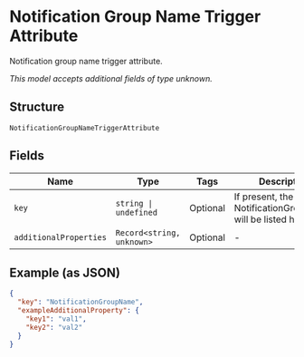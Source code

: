 
# Notification Group Name Trigger Attribute

Notification group name trigger attribute.

*This model accepts additional fields of type unknown.*

## Structure

`NotificationGroupNameTriggerAttribute`

## Fields

| Name | Type | Tags | Description |
|  --- | --- | --- | --- |
| `key` | `string \| undefined` | Optional | If present, the NotificationGroupName will be listed here. |
| `additionalProperties` | `Record<string, unknown>` | Optional | - |

## Example (as JSON)

```json
{
  "key": "NotificationGroupName",
  "exampleAdditionalProperty": {
    "key1": "val1",
    "key2": "val2"
  }
}
```

